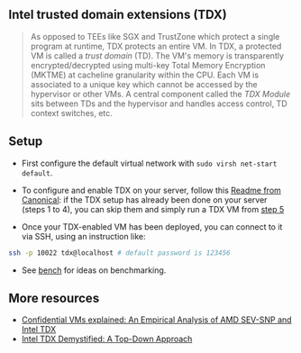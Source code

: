 ## Intel trusted domain extensions (TDX)
> As opposed to TEEs like SGX and TrustZone which protect a single program at runtime, TDX protects an entire VM. In TDX, a protected VM is called a _trust domain_ (TD).
The VM's memory is transparently encrypted/decrypted using multi-key Total Memory Encryption (MKTME) at cacheline granularity within the CPU. Each VM is associated to a unique key which cannot be accessed by the hypervisor or other VMs. A central component called the *TDX Module* sits between TDs and the hypervisor and handles access control, TD context switches, etc.
  
## Setup 
- First configure the default virtual network with `sudo virsh net-start default`.
- To configure and enable TDX on your server, follow this [Readme from Canonical](https://github.com/canonical/tdx/blob/3.3/README.md): if the TDX setup has already been done on your server (steps 1 to 4), you can skip them and simply run a TDX VM from [step 5](https://github.com/canonical/tdx/tree/3.3?tab=readme-ov-file#5-create-td-image)

- Once your TDX-enabled VM has been deployed, you can connect to it via SSH, using an instruction like:
```bash
ssh -p 10022 tdx@localhost # default password is 123456
```

- See [bench](./bench.md) for ideas on benchmarking.

## More resources
- [Confidential VMs explained: An Empirical Analysis of AMD SEV-SNP and Intel TDX](https://dl.acm.org/doi/pdf/10.1145/3700418)
- [Intel TDX Demystified: A Top-Down Approach](https://arxiv.org/pdf/2303.15540)
